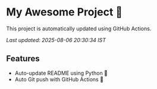 # My Awesome Project 🚀

This project is automatically updated using GitHub Actions.

_Last updated: 2025-08-06 20:30:34 IST_

## Features
- Auto-update README using Python 🐍
- Auto Git push with GitHub Actions 🤖
